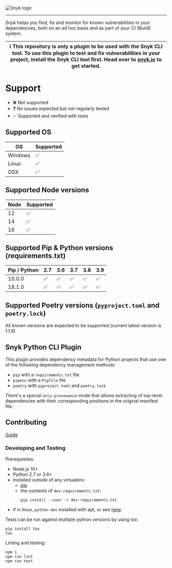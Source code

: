 ![Snyk logo](https://snyk.io/style/asset/logo/snyk-print.svg)

***

Snyk helps you find, fix and monitor for known vulnerabilities in your dependencies, both on an ad hoc basis and as part of your CI (Build) system.

| :information_source: This repository is only a plugin to be used with the Snyk CLI tool. To use this plugin to test and fix vulnerabilities in your project, install the Snyk CLI tool first. Head over to [snyk.io](https://github.com/snyk/snyk) to get started. |
| --- |

# Support

- ❌ Not supported
- ❓ No issues expected but not regularly tested
- ✅ Supported and verified with tests

## Supported OS

| OS     |  Supported |
|--------|------------|
| Windows| ✅          |
| Linux  | ✅          |
| OSX    | ️✅          |

## Supported Node versions

| Node |  Supported |
|------|------------|
| 12   | ✅          |
| 14   | ✅          |
| 16   | ✅          |

## Supported Pip & Python versions (requirements.txt)

| Pip / Python   |2.7|3.6|3.7|3.8|3.9|
|----------------|---|---|---|---|---|
| 10.0.0         | ✅ | ✅ | ✅ | ✅ | ✅ |
| 18.1.0         | ✅ | ✅ | ✅ | ✅ | ✅ |

## Supported Poetry versions (`pyproject.toml` and `poetry.lock`)
All known versions are expected to be supported (current latest version is 1.1.6)

## Snyk Python CLI Plugin

This plugin provides dependency metadata for Python projects that use one of the following dependency management methods:

* `pip` with a `requirements.txt` file
* `pipenv` with a `Pipfile` file
* `poetry` with `pyproject.toml` and `poetry.lock`

There's a special `only-provenance` mode that allows extracting of top-level dependencies with
their corresponding positions in the original manifest file.

## Contributing

[Guide](https://github.com/snyk/snyk-python-plugin/blob/main/.github/CONTRIBUTING.md)

### Developing and Testing

Prerequisites:
- Node.js 10+
- Python 2.7 or 3.6+
- Installed outside of any virtualenv:
    - [pip](https://pip.pypa.io/en/stable/installing/)
    - the contents of `dev-requirements.txt`:
      ```
      pip install --user -r dev-requirements.txt
      ```
- if in linux, `python-dev` installed with apt, or see [here](https://stackoverflow.com/a/21530768).

Tests can be run against multiple python versions by using tox:

```
pip install tox
tox
```

Linting and testing:
```
npm i
npm run lint
npm run test
```
